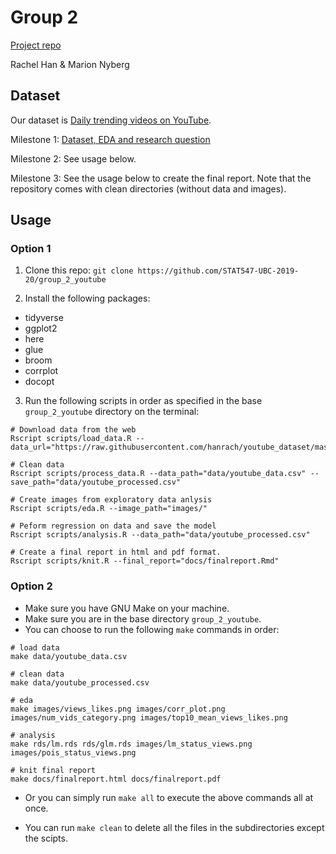 # Group 2
[Project repo](https://github.com/STAT547-UBC-2019-20/group_2.git)


Rachel Han & Marion Nyberg 

## Dataset
Our dataset is [Daily trending videos on YouTube](https://www.kaggle.com/datasnaek/youtube-new).

Milestone 1: [Dataset, EDA and research question](https://hanrach.github.io/group_2/blob/master/docs/milestone1_547.html)

Milestone 2: See usage below.

Milestone 3: See the usage below to create the final report. Note that the repository comes with clean directories (without data and images).

## Usage

### Option 1

1. Clone this repo: `git clone https://github.com/STAT547-UBC-2019-20/group_2_youtube`

2. Install the following packages:
- tidyverse
- ggplot2
- here
- glue
- broom
- corrplot
- docopt

3. Run the following scripts in order as specified in the base `group_2_youtube` directory on the terminal:

```
# Download data from the web
Rscript scripts/load_data.R --data_url="https://raw.githubusercontent.com/hanrach/youtube_dataset/master/CAvideos.csv"

# Clean data
Rscript scripts/process_data.R --data_path="data/youtube_data.csv" --save_path="data/youtube_processed.csv"

# Create images from exploratory data anlysis
Rscript scripts/eda.R --image_path="images/"

# Peform regression on data and save the model
Rscript scripts/analysis.R --data_path="data/youtube_processed.csv"

# Create a final report in html and pdf format.
Rscript scripts/knit.R --final_report="docs/finalreport.Rmd"
```

### Option 2

- Make sure you have GNU Make on your machine.
- Make sure you are in the base directory `group_2_youtube`.
- You can choose to run the following `make` commands in order:

```
# load data
make data/youtube_data.csv 

# clean data
make data/youtube_processed.csv 

# eda
make images/views_likes.png images/corr_plot.png images/num_vids_category.png images/top10_mean_views_likes.png 

# analysis
make rds/lm.rds rds/glm.rds images/lm_status_views.png images/pois_status_views.png 
		
# knit final report
make docs/finalreport.html docs/finalreport.pdf 
```
- Or you can simply run `make all` to execute the above commands all at once.

- You can run `make clean` to delete all the files in the subdirectories except the scipts.

